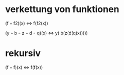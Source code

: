 # verkettung von funktionen 

(f ◦ f2)(x) <=> f(f2(x)) 

(y ◦ b ◦ z ◦ d ◦ q)(x) <=> y( b(z(d(q(x)))))

# rekursiv 
(f ◦ f)(x) <=> f(f(x))
